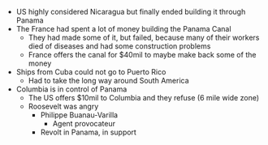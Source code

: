 - US highly considered Nicaragua but finally ended building it through Panama
- The France had spent a lot of money building the Panama Canal
    - They had made some of it, but failed, because many of their workers died of diseases and had some construction problems
    - France offers the canal for $40mil to maybe make back some of the money
- Ships from Cuba could not go to Puerto Rico
    - Had to take the long way around South America
- Columbia is in control of Panama
    - The US offers $10mil to Columbia and they refuse (6 mile wide zone)
    - Roosevelt was angry
        - Philippe Buanau-Varilla
            - Agent provocateur
        - Revolt in Panama, in support